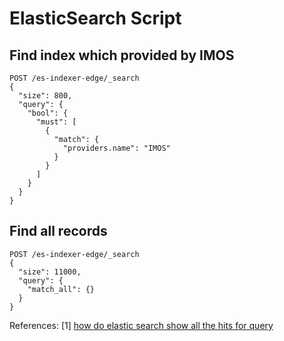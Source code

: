 # ElasticSearch Script

## Find index which provided by IMOS

```
POST /es-indexer-edge/_search
{
  "size": 800,
  "query": {
    "bool": {
      "must": [
        {
          "match": {
            "providers.name": "IMOS"
          }
        }
      ]
    }
  }
}
```

## Find all records

```
POST /es-indexer-edge/_search
{
  "size": 11000,
  "query": {
    "match_all": {}
  }
}
```

References:
[1] [how do elastic search show all the hits for query](https://stackoverflow.com/questions/64871466/how-do-elastic-search-show-all-the-hits-for-query)

